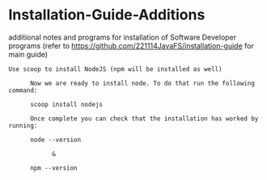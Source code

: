 # Installation-Guide-Additions
additional notes and programs for installation of Software Developer programs (refer to https://github.com/221114JavaFS/installation-guide for main guide)
    
    
    Use scoop to install NodeJS (npm will be installed as well)
    
          Now we are ready to install node. To do that run the following command:

          scoop install nodejs

          Once complete you can check that the installation has worked by running:

          node --version
          
                &
                
          npm --version

